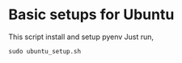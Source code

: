 # Basic setups for Ubuntu
This script install and setup pyenv
Just run,
```shell
sudo ubuntu_setup.sh
```
